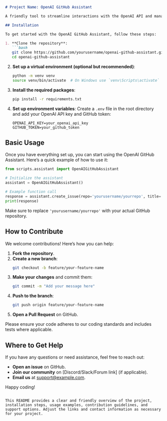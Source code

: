 ```markdown
# Project Name: OpenAI GitHub Assistant

A friendly tool to streamline interactions with the OpenAI API and manage GitHub repositories effortlessly.

## Installation

To get started with the OpenAI GitHub Assistant, follow these steps:

1. **Clone the repository**:
   ```bash
   git clone https://github.com/yourusername/openai-github-assistant.git
   cd openai-github-assistant
   ```

2. **Set up a virtual environment (optional but recommended)**:
   ```bash
   python -m venv venv
   source venv/bin/activate  # On Windows use `venv\Scripts\activate`
   ```

3. **Install the required packages**:
   ```bash
   pip install -r requirements.txt
   ```

4. **Set up environment variables**:
   Create a `.env` file in the root directory and add your OpenAI API key and GitHub token:
   ```plaintext
   OPENAI_API_KEY=your_openai_api_key
   GITHUB_TOKEN=your_github_token
   ```

## Basic Usage

Once you have everything set up, you can start using the OpenAI GitHub Assistant. Here’s a quick example of how to use it:

```python
from scripts.assistant import OpenAIGitHubAssistant

# Initialize the assistant
assistant = OpenAIGitHubAssistant()

# Example function call
response = assistant.create_issue(repo='yourusername/yourrepo', title='New Issue', body='This is a test issue.')
print(response)
```

Make sure to replace `'yourusername/yourrepo'` with your actual GitHub repository.

## How to Contribute

We welcome contributions! Here’s how you can help:

1. **Fork the repository**.
2. **Create a new branch**:
   ```bash
   git checkout -b feature/your-feature-name
   ```
3. **Make your changes** and commit them:
   ```bash
   git commit -m "Add your message here"
   ```
4. **Push to the branch**:
   ```bash
   git push origin feature/your-feature-name
   ```
5. **Open a Pull Request** on GitHub.

Please ensure your code adheres to our coding standards and includes tests where applicable.

## Where to Get Help

If you have any questions or need assistance, feel free to reach out:

- **Open an issue** on GitHub.
- **Join our community** on [Discord/Slack/Forum link] (if applicable).
- **Email us** at support@example.com.

Happy coding!
```

This README provides a clear and friendly overview of the project, installation steps, usage examples, contribution guidelines, and support options. Adjust the links and contact information as necessary for your project.